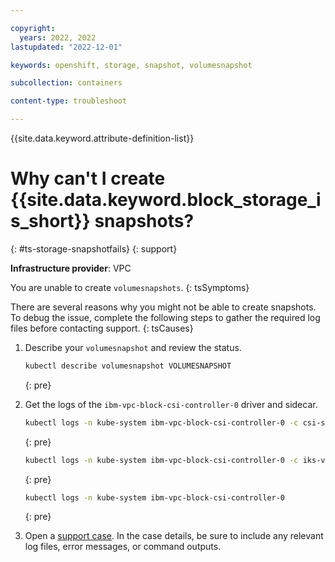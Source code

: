 ```yaml
---

copyright: 
  years: 2022, 2022
lastupdated: "2022-12-01"

keywords: openshift, storage, snapshot, volumesnapshot

subcollection: containers

content-type: troubleshoot

---
```



{{site.data.keyword.attribute-definition-list}}




# Why can't I create {{site.data.keyword.block_storage_is_short}} snapshots?
{: #ts-storage-snapshotfails}
{: support}

**Infrastructure provider**:
VPC

You are unable to create `volumesnapshots`.
{: tsSymptoms}

There are several reasons why you might not be able to create snapshots. To debug the issue, complete the following steps to gather the required log files before contacting support.
{: tsCauses}


1. Describe your `volumesnapshot` and review the status.
    ```sh
    kubectl describe volumesnapshot VOLUMESNAPSHOT
    ```
    {: pre}

1. Get the logs of the `ibm-vpc-block-csi-controller-0` driver and sidecar.
    ```sh
    kubectl logs -n kube-system ibm-vpc-block-csi-controller-0 -c csi-snapshotter
    ```
    {: pre}
    
    ```sh
    kubectl logs -n kube-system ibm-vpc-block-csi-controller-0 -c iks-vpc-block-driver
    ```
    {: pre}

    ```sh
    kubectl logs -n kube-system ibm-vpc-block-csi-controller-0
    ```
    {: pre}
    
1. Open a [support case](/docs/get-support?topic=get-support-using-avatar). In the case details, be sure to include any relevant log files, error messages, or command outputs.
